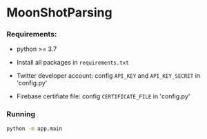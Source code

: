 MoonShotParsing
======



### Requirements:

- python >= 3.7

- Install all packages in `requirements.txt`

- Twitter developer account: config `API_KEY` and `API_KEY_SECRET` in 'config.py'

- Firebase certifiate file: config `CERTIFICATE_FILE` in 'config.py'

  

### Running

```bash
python -m app.main
```

